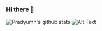 ### Hi there 👋
![Pradyumn's github stats](https://github-readme-stats.vercel.app/api?username=pradyumnjain&count_private=true)
![Alt Text](https://media.giphy.com/media/ZVik7pBtu9dNS/giphy.gif)


<!--
**pradyumnjain/pradyumnjain** is a ✨ _special_ ✨ repository because its `README.md` (this file) appears on your GitHub profile.

Here are some ideas to get you started:

- 🔭 I’m currently working on ...
- 🌱 I’m currently learning ...
- 👯 I’m looking to collaborate on ...
- 🤔 I’m looking for help with ...
- 💬 Ask me about ...
- 📫 How to reach me: ...
- 😄 Pronouns: ...
- ⚡ Fun fact: ...
-->
